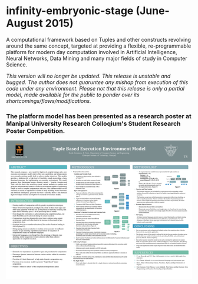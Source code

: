 # infinity-embryonic-stage (June-August 2015)
A computational framework based on Tuples and other constructs revolving around the same concept, targeted at providing a flexible, re-programmable platform for modern day computation involved in Artificial Intelligence, Neural Networks, Data Mining and many major fields of study in Computer Science.

*This version will no longer be updated. This release is unstable and bugged. The author does not guaruntee any mishap from execution of this code under any environment. Please not that this release is only a partial model, made available for the public to ponder over its shortcomings/flaws/modifications.*

### The platform model has been presented as a research poster at Manipal University Research Colloqium's Student Research Poster Competition.
![Tuple Based Execution Environment Model (Research Poster), by Harsh Srivastava](https://github.com/starhash/infinity-embryonic-stage/blob/master/tuple-based-execution-engine.png)
